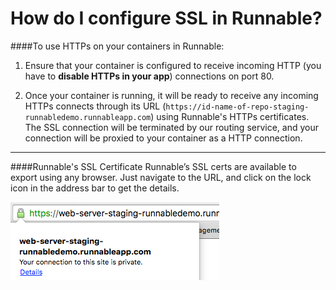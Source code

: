 # How do I configure SSL in Runnable?

####To use HTTPs on your containers in Runnable:
1. Ensure that your container is configured to receive incoming HTTP (you have to **disable HTTPs in your app**) connections on port 80. 

2. Once your container is running, it will be ready to receive any incoming HTTPs connects through its URL (```https://id-name-of-repo-staging-runnabledemo.runnableapp.com```) using Runnable's HTTPs certificates. The SSL connection will be terminated by our routing service, and your connection will be proxied to your container as a HTTP connection.
----
####Runnable's SSL Certificate
Runnable’s SSL certs are available to export using any browser. Just navigate to the URL, and click on the lock icon in the address bar to get the details.


 ![SSL Cert in Chrome](/images/runnablessl.png)


